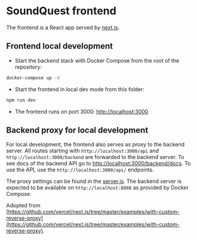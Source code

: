 # SoundQuest frontend

The frontend is a React app served by [next.js](https://nextjs.org/).

## Frontend local development

* Start the backend stack with Docker Compose from the root of the repository:

```bash
docker-compose up -d
```

* Start the frontend in local dev mode from this folder:

```bash
npm run dev
```

* The frontend runs on port 3000: [http://localhost:3000](http://localhost:3000)

## Backend proxy for local development

For local development, the frontend also serves as proxy to the backend server. All routes starting with `http://localhost:3000/api` and `http://localhost:3000/backend` are forwarded to the backend server. To see docs of the backend API go to [http://localhost:3000/backend/docs](http://localhost:3000/backend/docs). To use the API, use the `http://localhost:3000/api/` endpoints.

The proxy settings can be found in the [server.js](server.js). The backend server is expected to be available on `http://localhost:8888` as provided by Docker Compose.

Adopted from [https://github.com/vercel/next.js/tree/master/examples/with-custom-reverse-proxy](https://github.com/vercel/next.js/tree/master/examples/with-custom-reverse-proxy).
